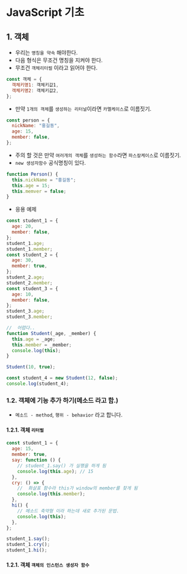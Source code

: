 # JavaScript 기초

## 1. 객체

- 우리는 `명칭을 약속` 해야한다.
- 다음 형식은 무조건 명칭을 지켜야 한다.
- 무조건 `객체리터럴` 이라고 읽어야 한다.

```js
const 객체 = {
  객체키명1: 객체키값1,
  객체키명2: 객체키값2,
};
```

- 만약 `1개의 객체`를 `생성하는 리터널`이라면 `카멜케이스`로 이름짓기.

```js
const person = {
  nickName: "홍길동",
  age: 15,
  member: false,
};
```

- 주의 할 것은 만약 `여러개의 객체`를 `생성하는 함수`라면 `파스칼케이스`로 이름짓기.
- `new 생성자함수` 공식명칭이 있다.

```js
function Person() {
  this.nickName = "홍길동";
  this.age = 15;
  this.memver = false;
}
```

- 응용 예제

```js
const student_1 = {
  age: 20,
  member: false,
};
student_1.age;
student_1.member;
const student_2 = {
  age: 30,
  member: true,
};
student_2.age;
student_2.member;
const student_3 = {
  age: 10,
  member: false,
};
student_3.age;
student_3.member;

//  어렵다..
function Student(_age, _member) {
  this.age = _age;
  this.member = _member;
  console.log(this);
}

Student(10, true);

const student_4 = new Student(12, false);
console.log(student_4);
```
### 1.2. 객체에 기능 추가 하기(메소드 라고 함.)
- `메소드 - method`, `행위 - behavior` 라고 합니다.

#### 1.2.1. 객체 `리터럴`

```js
const student_1 = {
  age: 15,
  member: true,
  say: function () {
    // student_1.say() 가 실행을 하게 됨
    console.log(this.age); // 15
  },
  cry: () => {
    //  화살표 함수라 this가 window의 member를 찾게 됨
    console.log(this.member);
  },
  hi() {
    // 메소드 축약형 이라 하는데 새로 추가된 문법.
    console.log(this);
  },
};

student_1.say();
student_1.cry();
student_1.hi();
```

#### 1.2.1. 객체 `객체의 인스턴스 생성자 함수`
